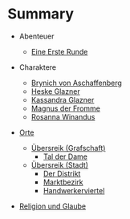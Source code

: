 # Summary

* Abenteuer
  * [Eine Erste Runde](docs/Abenteuer/Eine%20Erste%20Runde.md)

* Charaktere
  * [Brynich von Aschaffenberg](docs/Charaktere/Brynich%20von%20Aschaffenberg.md)
  * [Heske Glazner](docs/Charaktere/Heske%20Glazner.md)
  * [Kassandra Glazner](docs/Charaktere/Kassandra%20Glazner.md)
  * [Magnus der Fromme](docs/Charaktere/Magnus%20der%20Fromme.md)
  * [Rosanna Winandus](docs/Charaktere/Rosanna%20Winandus.md)

* [Orte](docs/Orte/Orte.md)
  * [Übersreik (Grafschaft)](docs/Orte/Übersreik-Grafschaft/Übersreik-Grafschaft.md)
    * [Tal der Dame](docs/Orte/Übersreik-Grafschaft/Tal%20der%20Dame.md)
  * [Übersreik (Stadt)](docs/Orte/Übersreik-Stadt/Übersreik-Stadt.md)
    * [Der Distrikt](docs/Orte/Übersreik-Stadt/Distrikt.md)
    * [Marktbezirk](docs/Orte/Übersreik-Stadt/Marktbezirk.md)
    * [Handwerkerviertel](docs/Orte/Übersreik-Stadt/Handwerkerviertel.md)

* [Religion und Glaube](docs/Religion%20und%20Glaube/Religion%20und%20Glaube.md)